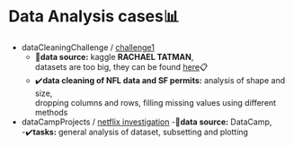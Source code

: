 # Data Analysis cases📊
* dataCleaningChallenge / [challenge1](https://github.com/sgolebiewska/dataAnalysis/blob/95e9584459f26bb9133d03a4bc9735ec6dd3bb48/dataCleaningChallenge/challenge1.ipynb)
  - 📌**data source:** kaggle **RACHAEL TATMAN**, <br>
    datasets are too big, they can be found [here](https://www.kaggle.com/code/rtatman/data-cleaning-challenge-handling-missing-values/notebook)📋
  - ✔️**data cleaning of NFL data and SF permits:** analysis of shape and size, <br>
    dropping columns and rows, filling missing values using different methods
* dataCampProjects / [netflix investigation](https://github.com/sgolebiewska/dataAnalysis/blob/main/dataCampProjects/netflixAnalysis.ipynb)
    -📌**data source:** DataCamp, <br>
    -✔️**tasks:** general analysis of dataset, subsetting and plotting <br>

